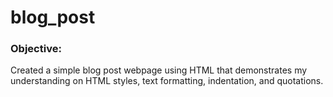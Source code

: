 # blog_post
### **Objective**:  
Created a simple blog post webpage using HTML that demonstrates my understanding on HTML styles, text formatting, indentation, and quotations.
